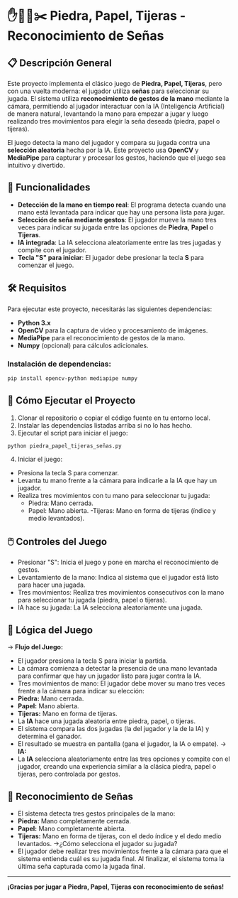 # ✋🗿📰✂️ Piedra, Papel, Tijeras - Reconocimiento de Señas

## 📋 Descripción General

Este proyecto implementa el clásico juego de **Piedra, Papel, Tijeras**, pero con una vuelta moderna: el jugador utiliza **señas** para seleccionar su jugada. El sistema utiliza **reconocimiento de gestos de la mano** mediante la cámara, permitiendo al jugador interactuar con la IA (Inteligencia Artificial) de manera natural, levantando la mano para empezar a jugar y luego realizando tres movimientos para elegir la seña deseada (piedra, papel o tijeras).

El juego detecta la mano del jugador y compara su jugada contra una **selección aleatoria** hecha por la IA. Este proyecto usa **OpenCV** y **MediaPipe** para capturar y procesar los gestos, haciendo que el juego sea intuitivo y divertido.

## 🚀 Funcionalidades

- **Detección de la mano en tiempo real**: El programa detecta cuando una mano está levantada para indicar que hay una persona lista para jugar.
- **Selección de seña mediante gestos**: El jugador mueve la mano tres veces para indicar su jugada entre las opciones de **Piedra**, **Papel** o **Tijeras**.
- **IA integrada**: La IA selecciona aleatoriamente entre las tres jugadas y compite con el jugador.
- **Tecla "S" para iniciar**: El jugador debe presionar la tecla **S** para comenzar el juego.

## 🛠️ Requisitos

Para ejecutar este proyecto, necesitarás las siguientes dependencias:

- **Python 3.x**
- **OpenCV** para la captura de video y procesamiento de imágenes.
- **MediaPipe** para el reconocimiento de gestos de la mano.
- **Numpy** (opcional) para cálculos adicionales.

### Instalación de dependencias:

```bash
pip install opencv-python mediapipe numpy
```

## 🔧 Cómo Ejecutar el Proyecto
1. Clonar el repositorio o copiar el código fuente en tu entorno local.
2. Instalar las dependencias listadas arriba si no lo has hecho.
3. Ejecutar el script para iniciar el juego:
```bash
python piedra_papel_tijeras_señas.py
```
4. Iniciar el juego:
- Presiona la tecla S para comenzar.
- Levanta tu mano frente a la cámara para indicarle a la IA que hay un jugador.
- Realiza tres movimientos con tu mano para seleccionar tu jugada:
    - Piedra: Mano cerrada.
    - Papel: Mano abierta.
    -Tijeras: Mano en forma de tijeras (índice y medio levantados).

## 🖱️ Controles del Juego
- Presionar "S": Inicia el juego y pone en marcha el reconocimiento de gestos.
- Levantamiento de la mano: Indica al sistema que el jugador está listo para hacer una jugada.
- Tres movimientos: Realiza tres movimientos consecutivos con la mano para seleccionar tu jugada (piedra, papel o tijeras).
- IA hace su jugada: La IA selecciona aleatoriamente una jugada.

## 🧠 Lógica del Juego
-> **Flujo del Juego:**
- El jugador presiona la tecla S para iniciar la partida.
- La cámara comienza a detectar la presencia de una mano levantada para confirmar que hay un jugador listo para jugar contra la IA.
- Tres movimientos de mano: El jugador debe mover su mano tres veces frente a la cámara para indicar su elección:
- **Piedra:** Mano cerrada.
- **Papel:** Mano abierta.
- **Tijeras:** Mano en forma de tijeras.
- La **IA** hace una jugada aleatoria entre piedra, papel, o tijeras.
- El sistema compara las dos jugadas (la del jugador y la de la IA) y determina el ganador.
- El resultado se muestra en pantalla (gana el jugador, la IA o empate).
-> **IA:**
- La **IA** selecciona aleatoriamente entre las tres opciones y compite con el jugador, creando una experiencia similar a la clásica piedra, papel o tijeras, pero controlada por gestos.

## 🎨 Reconocimiento de Señas
- El sistema detecta tres gestos principales de la mano:
- **Piedra:** Mano completamente cerrada.
- **Papel:** Mano completamente abierta.
- **Tijeras:** Mano en forma de tijeras, con el dedo índice y el dedo medio levantados.
->¿Cómo selecciona el jugador su jugada?
- El jugador debe realizar tres movimientos frente a la cámara para que el sistema entienda cuál es su jugada final. Al finalizar, el sistema toma la última seña capturada como la jugada final.

---
**¡Gracias por jugar a Piedra, Papel, Tijeras con reconocimiento de señas!**